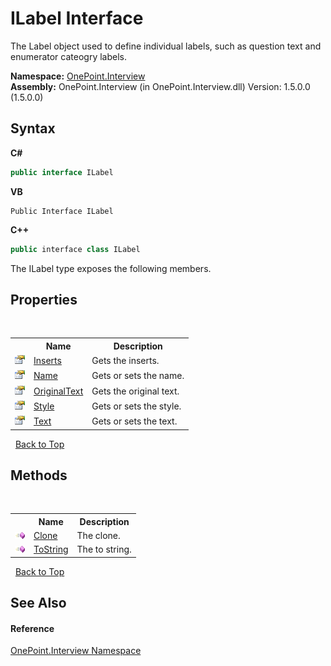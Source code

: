 # ILabel Interface
 

The Label object used to define individual labels, such as question text and enumerator cateogry labels.

**Namespace:**&nbsp;<a href="N_OnePoint_Interview">OnePoint.Interview</a><br />**Assembly:**&nbsp;OnePoint.Interview (in OnePoint.Interview.dll) Version: 1.5.0.0 (1.5.0.0)

## Syntax

**C#**<br />
``` C#
public interface ILabel
```

**VB**<br />
``` VB
Public Interface ILabel
```

**C++**<br />
``` C++
public interface class ILabel
```

The ILabel type exposes the following members.


## Properties
&nbsp;<table><tr><th></th><th>Name</th><th>Description</th></tr><tr><td>![Public property](media/pubproperty.gif "Public property")</td><td><a href="P_OnePoint_Interview_ILabel_Inserts">Inserts</a></td><td>
Gets the inserts.</td></tr><tr><td>![Public property](media/pubproperty.gif "Public property")</td><td><a href="P_OnePoint_Interview_ILabel_Name">Name</a></td><td>
Gets or sets the name.</td></tr><tr><td>![Public property](media/pubproperty.gif "Public property")</td><td><a href="P_OnePoint_Interview_ILabel_OriginalText">OriginalText</a></td><td>
Gets the original text.</td></tr><tr><td>![Public property](media/pubproperty.gif "Public property")</td><td><a href="P_OnePoint_Interview_ILabel_Style">Style</a></td><td>
Gets or sets the style.</td></tr><tr><td>![Public property](media/pubproperty.gif "Public property")</td><td><a href="P_OnePoint_Interview_ILabel_Text">Text</a></td><td>
Gets or sets the text.</td></tr></table>&nbsp;
<a href="#ilabel-interface">Back to Top</a>

## Methods
&nbsp;<table><tr><th></th><th>Name</th><th>Description</th></tr><tr><td>![Public method](media/pubmethod.gif "Public method")</td><td><a href="M_OnePoint_Interview_ILabel_Clone">Clone</a></td><td>
The clone.</td></tr><tr><td>![Public method](media/pubmethod.gif "Public method")</td><td><a href="M_OnePoint_Interview_ILabel_ToString">ToString</a></td><td>
The to string.</td></tr></table>&nbsp;
<a href="#ilabel-interface">Back to Top</a>

## See Also


#### Reference
<a href="N_OnePoint_Interview">OnePoint.Interview Namespace</a><br />